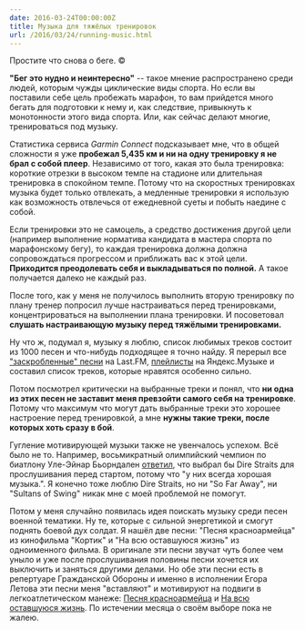 ```yaml
---
date: 2016-03-24T00:00:00Z
title: Музыка для тяжёлых тренировок
url: /2016/03/24/running-music.html
---
```


Простите что снова о беге. ©

**"Бег это нудно и неинтересно"** -- такое мнение распространено среди людей,
которым чужды циклические виды спорта. Но если вы поставили себе цель пробежать
марафон, то вам прийдется много бегать для подготовки к нему и, как следствие,
привыкнуть к монотонности этого вида спорта. Или, как сейчас делают многие,
тренироваться под музыку.

Статистика сервиса *Garmin Connect* подсказывает мне, что в общей сложности я
уже **пробежал 5,435 км и ни на одну тренировку я не брал с собой плеер**.
Независимо от того, какая это была тренировка: короткие отрезки в высоком темпе
на стадионе или длительная тренировка в спокойном темпе. Потому что на
скоростных тренировках музыка будет только отвлекать, а медленные тренировки я
использую как возможность отвлечься от ежедневной суеты и побыть наедине с
собой.

Если тренировки это не самоцель, а средство достижения другой цели (например
выполнение норматива кандидата в мастера спорта по марафонскому бегу), то каждая
тренировка должна должна сопровождаться прогрессом и приближать вас к этой цели.
**Приходится преодолевать себя и выкладываться по полной.** А такое получается
далеко не каждый раз.

После того, как у меня не получилось выполнить вторую тренировку по плану тренер
попросил лучше настраиваться перед тренировками, концентрироваться на выполнении
плана тренировки. И посоветовал **слушать настраивающую музыку перед тяжёлыми
тренировками.**

Ну что ж, подумал я, музыку я люблю, список любимых треков состоит из 1000 песен
и что-нибудь подходящее я точно найду. Я перерыл все ["заскробленные"
песни](http://www.last.fm/ru/user/estetus) на Last.FM,
[плейлисты](https://music.yandex.ru/users/ligurio/playlists) на Яндекс.Музыке и
составил список треков, которые нравятся особенно сильно.

Потом посмотрел критически на выбранные треки и понял, что **ни одна из этих песен
не заставит меня превзойти самого себя на тренировке**. Потому что максимум что
могут дать выбранные треки это хорошее настроение перед тренировкой, а мне **нужны
такие треки, после которых хоть сразу в бой**.

Гугление  мотивирующей музыки также не увенчалось успехом. Вcё было не то.
Например, восьмикратный олимпийский чемпион по биатлону Уле-Эйнар Бьорндален
[ответил](http://the-challenger.ru/challenge/10-pesen-vdohnovlyayuschih-sportsmenov-na-podvigi-mirovye-rekordy/),
что выбрал бы Dire Straits для прослушивания перед стартом, потому что "у них
всегда хорошая музыка.". Я конечно тоже люблю Dire Straits, но ни "So Far Away",
ни "Sultans of Swing" никак мне с моей проблемой не помогут.

Потом у меня случайно появилась идея поискать музыку среди песен военной
тематики. Ну те, которые с сильной энергетикой и  cмогут поднять боевой дух
солдат. Я нашёл две песни: "Песня красноармейца" из кинофильма "Кортик" и "На
всю оставшуюся жизнь" из одноименного фильма. В оригинале эти песни звучат чуть
более чем уныло и уже после прослушивания половины песни хочется их выключить и
заняться другими делами. Но обе эти песни есть в репертуаре Гражданской Обороны
и именно в исполнении Егора Летова эти песни меня "вставляют" и мотивируют на
подвиги в легкоатлетическом манеже: [Песня
красноармейца](https://www.youtube.com/watch?v=_71KrRG7sS8) и [На всю оставшуюся
жизнь](https://www.youtube.com/watch?v=M6gkduytOmo).  По истечении месяца о
своём выборе пока не жалею.

<!--
- [Vanessa Mae - Red Hot](http://www.youtube.com/watch?v=7bDNJAzREQY)
- Reaktor Productions - [Can't slow down](http://www.youtube.com/watch?v=F18vzszI4bU)
- Martin Garrix - [Animals](http://www.youtube.com/watch?v=gCYcHz2k5x0)
- [Survivor - Eye Of The Tiger](http://www.youtube.com/watch?v=btPJPFnesV4)
или девятую симфонию Людвига Бетховена в исполнении оркестра
под руководством Артура Тосканини (http://rutracker.org/forum/viewtopic.php?t=1743827).

Получился такой треклист:
- Freaks - Timmy Trumpet, Savage, Savage
- [Reaktor Productions - Can't slow down](http://www.youtube.com/watch?v=F18vzszI4bU)
- [Martin Garrix - Animals](http://www.youtube.com/watch?v=gCYcHz2k5x0)
- [Survivor - Eye Of The Tiger](http://www.youtube.com/watch?v=btPJPFnesV4)
- [The Prodigy - Thunder](http://www.youtube.com/watch?v=-91xG7scrDs)
- [Ночные Снайперы - Актриса](https://www.youtube.com/watch?v=8aBItZQt8ws)
- [Элизиум - Три белых коня](https://www.youtube.com/watch?v=pVDSjFioMBE)
- [Reel Big Fish - Everything Sucks](https://www.youtube.com/watch?v=ALHybzqaWwg)
- [Ace of Base - Beautiful Life](https://www.youtube.com/watch?v=wh-07BzfgYY)
- [Дистемпер - Мечта](https://www.youtube.com/watch?v=oEBeHSuu4fI)
- [Spitfire - Буратино](https://www.youtube.com/watch?v=fK4NLQqsw9g)
- Tony Anderson - Eyes Wide Open ([Московский марафон 2015](https://www.youtube.com/watch?v=XBeOIUsgj1o))
- [Московский марафон - 2013](https://www.youtube.com/watch?v=tpvw21Wk-Yk)
- [Московский марафон - 2014](https://www.youtube.com/watch?v=OfnvY6okHRs)
- [Vanessa Mae - Red Hot](http://www.youtube.com/watch?v=7bDNJAzREQY)
- [Thomas Bergersen, Two Steps from Hell - Heart of Courage](http://www.youtube.com/watch?v=XYKUeZQbMF0)
- [Sophie Ellis-Bextor - China Heart](http://www.youtube.com/watch?v=o6GAaXquuQk)
- me first and the gimme gimmes Sweet Caroline
- Me First And The Gimme Gimmes I Believe I Can Fly
- Me First And The Gimme Gimmes I Will Survive
- Me First And The Gimme Gimmes Wild World
- Me First And The Gimme Gimmes All My Lovin'
- Me First And The Gimme Gimmes I'll Be There
- Me First And The Gimme Gimmes Where Do Broken Hearts Go
- Me First And The Gimme Gimmes Rocket Man
- Me First And The Gimme Gimmes Uptown Girl
- Me First And The Gimme Gimmes I Am A Rock
- Полет на дельтаплане Приключения Электроников
- Apocalyptica — Faraway Vol. 2
- Daft Punk — Around the World
- Secret Garden — Adagio
- Хуй Забей — Подмога
- System of a Down — B.Y.O.B.
- Rise Against — Prayer of the Refugee
- Nightwish — Wishmaster
- Кино — Группа крови
- Кино — Звезда по имени Солнце
- Carl Orff — Carmina Burana
- Clawfinger — Biggest & The Best
- Sophie Ellis-Bextor — Groovejet (If This Ain't Love)
- Сплин — Всадник
- Dire Straits — So Far Away
- 2CELLOS — The Resistance
- Rammstein — Keine Lust
- Apocalyptica - Heat
- Vanessa-Mae — Red Hot [Symphonic Mix]
- Dire Straits — Sultans of Swing
- Dire Straits — Brothers in Arms
- Die Apokalyptischen Reiter — Dschinghis Khan
- Die Apokalyptischen Reiter — Seid Willkommen
- Die Apokalyptischen Reiter — Wahnsinn
- "Reaktor Productions - Can't Slow Down" из [Race The Tube](https://www.youtube.com/watch?v=PH_Z8Ghuq6E)
- "Martin Garrix - Animals" c Мюнхенского забега на 10 км.
-->
